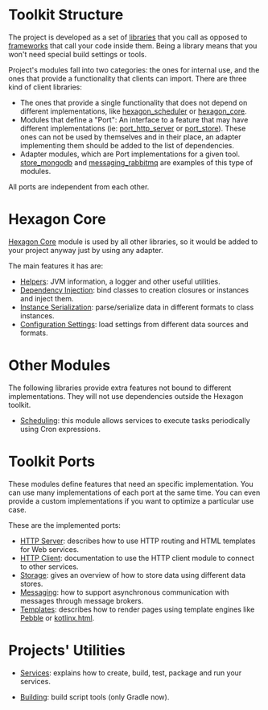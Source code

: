 
# Toolkit Structure

The project is developed as a set of [libraries][frameworks] that you call as opposed to
[frameworks] that call your code inside them. Being a library means that you won't need special
build settings or tools.

Project's modules fall into two categories: the ones for internal use, and the ones that provide a
functionality that clients can import. There are three kind of client libraries:

* The ones that provide a single functionality that does not depend on different implementations,
  like [hexagon_scheduler] or [hexagon_core].
* Modules that define a "Port": An interface to a feature that may have different implementations
  (ie: [port_http_server] or [port_store]). These ones can not be used by themselves and in their
  place, an adapter implementing them should be added to the list of dependencies.
* Adapter modules, which are Port implementations for a given tool. [store_mongodb] and
  [messaging_rabbitmq] are examples of this type of modules.
  
All ports are independent from each other.

[frameworks]: https://www.quora.com/Whats-the-difference-between-a-library-and-a-framework

[hexagon_scheduler]: /hexagon_scheduler/index.html
[hexagon_core]: /hexagon_core/index.html

[port_http_server]: /port_http_server/index.html
[port_store]: /port_store/index.html

[store_mongodb]: /store_mongodb/index.html
[messaging_rabbitmq]: /messaging_rabbitmq/index.html

# Hexagon Core

[Hexagon Core] module is used by all other libraries, so it would be added to your project anyway
just by using any adapter.

The main features it has are:

* [Helpers]: JVM information, a logger and other useful utilities.
* [Dependency Injection]: bind classes to creation closures or instances and inject them.
* [Instance Serialization]: parse/serialize data in different formats to class instances.
* [Configuration Settings]: load settings from different data sources and formats.

[Hexagon Core]: /hexagon_core/index.html
[Helpers]: /hexagon_core/index.html#helpers
[Dependency Injection]: /hexagon_core/index.html#dependency-injection
[Instance Serialization]: /hexagon_core/index.html#instance-serialization
[Configuration Settings]: /hexagon_core/index.html#configuration-settings

# Other Modules

The following libraries provide extra features not bound to different implementations. They will not
use dependencies outside the Hexagon toolkit.

* [Scheduling]: this module allows services to execute tasks periodically using Cron expressions.

[Scheduling]: /hexagon_scheduler/index.html

<!--
* [Testing]: explains how to the test Hexagon's services.
* [REST]: utilities to build REST services over HTTP servers.

[Testing]: /modules/testing.html
[REST]: /modules/rest.html
-->

# Toolkit Ports

These modules define features that need an specific implementation. You can use many implementations
of each port at the same time. You can even provide a custom implementations if you want to optimize
a particular use case.

These are the implemented ports:

* [HTTP Server]: describes how to use HTTP routing and HTML templates for Web services.
* [HTTP Client]: documentation to use the HTTP client module to connect to other services.
* [Storage]: gives an overview of how to store data using different data stores.
* [Messaging]: how to support asynchronous communication with messages through message brokers.
* [Templates]: describes how to render pages using template engines like [Pebble] or [kotlinx.html].

[HTTP Server]: /port_http_server/index.html
[HTTP Client]: /port_http_client/index.html
[Storage]: /port_store/index.html
[Messaging]: /port_messaging/index.html
[Templates]: /port_templates/index.html

[Pebble]: https://pebbletemplates.io
[kotlinx.html]: https://github.com/Kotlin/kotlinx.html

# Projects' Utilities

* [Services]: explains how to create, build, test, package and run your services.

* [Building]: build script tools (only Gradle now).

[Services]: /create_services.html
[Building]: /gradle.html
